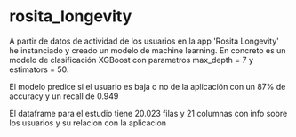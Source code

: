 # rosita_longevity
A partir de datos de actividad de los usuarios en la app 'Rosita Longevity' he instanciado y creado un modelo de machine learning.
En concreto es un modelo de clasificación XGBoost con parametros max_depth = 7 y estimators = 50.

El modelo predice si el usuario es baja o no de la aplicación con un 87% de accuracy y un recall de 0.949

El dataframe para el estudio tiene 20.023 filas y 21 columnas con info sobre los usuarios y su relacion con la aplicacion
